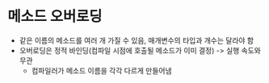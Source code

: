 # 메소드 오버로딩
- 같은 이름의 메소드를 여러 개 가질 수 있음, 매개변수의 타입과 개수는 달라야 함
- 오버로딩은 정적 바인딩(컴파일 시점에 호출될 메소드가 이미 결정) -> 실행 속도와 무관
  - 컴파일러가 메소드 이름을 각각 다르게 만들어냄